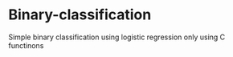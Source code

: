 # Binary-classification
Simple binary classification using logistic regression only using C functinons
